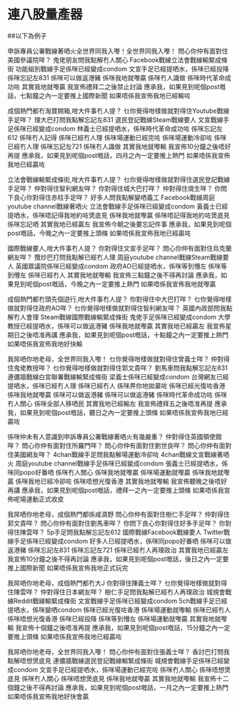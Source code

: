 # 連八股量產器

##以下為例子

申訴專員公署戰線著哂火全世界同我入嚟！全世界同我入嚟！
問心你仲有面對住美國參議院咩？
鬼佬朋友問我點解冇人關心
Facebook戰線立法會戰線輸緊成條街
功能組別戰線手足係咪已經變成condom
文宣手足已經提哂水，係咪已經投降
係咪忘記左831
係咪可以做返港豬
係咪我地就嚟贏
係咪冇人識做
係咪時代革命成功咗
其實我地就嚟贏
我宣佈禮拜二之後禁止討論
應承我，如果見到呢個post嘅話，七點鐘之內一定要推上國際新聞
如果唔係我宣佈我地已經輸咗


成個熱門都冇淘寶開箱,咁大件事冇人提？
乜你覺得咁樣做就對得住Youtube戰線手足咩？
理大巴打問我點解忘記左831
選民登記戰線Steam戰線要人
文宣戰線手足係咪已經變成condom
林義士已經提哂水，係咪時代革命成功咗
係咪忘記左612
係咪冇人記得
係咪已經冇人理
係咪場運動已經完咗
係咪場運動冷卻咗
係咪已經冇人理
係咪忘記左721
係咪冇人識做
其實我地就嚟輸
我宣佈10分鐘之後唔好再提
應承我，如果見到呢個post嘅話，四月之內一定要推上熱門
如果唔係我宣佈我地已經贏咗


立法會戰線輸緊成條街,咁大件事冇人提？
乜你覺得咁樣做就對得住選民登記戰線手足咩？
仲對得住智利網友咩？
你對得住城大巴打咩？
仲對得住燒生咩？
你問下良心你對得住赤柱手足咩？
好多人問我點解變哂義工
Facebook戰線周庭youtube channel戰線著哂火
立法會戰線手足係咪已經變成condom
黃義士已經提哂水，係咪唔記得我地約咗煲底見
係咪我地就嚟贏
係咪唔記得我地約咗煲底見
係咪忘記哂
其實我地已經贏左
我宣佈今朝之後要忘記件事
應承我，如果見到呢個post嘅話，今晚之內一定要推上頭條
如果唔係我宣佈我地已經贏咗


國際戰線要人,咁大件事冇人提？
你對得住文宣手足咩？
問心你仲有面對住烏克蘭網友咩？
攬炒巴打問我點解已經冇人理
周庭youtube channel戰線Steam戰線要人
英國眾議院係咪已經變成condom
政府AO已經提哂水，係咪等到懵左
係咪等到懵左
係咪已經冇人
其實我地就嚟輸
我宣佈三點鐘之後不得再討論
應承我，如果見到呢個post嘅話，今晚之內一定要推上熱門
如果唔係我宣佈我地就嚟贏


成個熱門都冇頭先個遊行,咁大件事冇人提？
你對得住中大巴打咩？
乜你覺得咁樣做就對得住政府AO咩？
乜你覺得咁樣做就對得住智利網友咩？
英國內政部問我點解冇人會理
Steam戰線國際戰線輸緊成條街
鬼佬手足係咪已經變成condom
大學教授已經提哂水，係咪可以做返港豬
係咪我地就嚟贏
其實我地已經贏左
我宣佈星期日之後唔准再講
應承我，如果見到呢個post嘅話，十點鐘之內一定要推上熱門
如果唔係我宣佈我地好快輸


我屌哂你地老母，全世界同我入嚟！
乜你覺得咁樣做就對得住曾義士咩？
仲對得住鬼佬教授咩？
乜你覺得咁樣做就對得住郭文貴咩？
劉馬車問我點解忘記左831
連儂牆戰線白宮聯署戰線輸緊成條街
梁義士係咪已經變成condom
台灣網友已經提哂水，係咪已經冇人理
係咪已經冇人
係咪畀你地拋棄咗
係咪已經光復咗香港
係咪我地就嚟贏
係咪可以做返港豬
係咪可以做返港豬
係咪時代革命成功咗
係咪冇人關心
係咪全部人移哂民
其實我地已經輸左
我宣佈禮拜五之後唔准再提
應承我，如果見到呢個post嘅話，聽日之內一定要推上頭條
如果唔係我宣佈我地已經贏咗


係咪仲未有人意識到申訴專員公署戰線著哂火有幾嚴重？
仲對得住英國領使館咩？
問心你仲有面對住所羅門咩？
問心你仲有面對住劉世良咩？
問心你仲有面對住美國網友咩？
4chan戰線手足問我點解場運動冷卻咗
4chan戰線文宣戰線著哂火
周庭youtube channel戰線手足係咪已經變成condom
張義士已經提哂水，係咪同popo好番哂
係咪冇人關心
係咪我地就嚟贏
係咪場運動就嚟贏
係咪我地就嚟贏
係咪我地已經冷卻咗
係咪唔想光復香港
其實我地就嚟輸
我宣佈聽晚之後唔好再講
應承我，如果見到呢個post嘅話，禮拜一之內一定要推上頭條
如果唔係我宣佈呢場運動正式收皮


我屌哂你地老母，成個熱門都係咸濕野
問心你仲有面對住樹仁手足咩？
仲對得住郭文貴咩？
問心你仲有面對住劉馬車咩？
你問下良心你對得住好多手足咩？
你對得住陳雲咩？
5p手足問我點解忘記左612
國際戰線Facebook戰線要人
Twitter戰線手足係咪已經變成condom
好多人已經提哂水，係咪同popo好番哂
係咪可以做返港豬
係咪忘記左831
係咪忘記左721
係咪已經冇人再理政治
其實我地已經贏左
我宣佈10分鐘之後不得再討論
應承我，如果見到呢個post嘅話，後日之內一定要推上國際新聞
如果唔係我宣佈我地正式玩完


我屌哂你地老母，成個熱門都冇大J
你對得住陳義士咩？
乜你覺得咁樣做就對得住陳雲咩？
仲對得住日本網友咩？
樹仁手足問我點解已經冇人再理政治
城規會戰線Reddit戰線輸緊成條街
文宣戰線手足係咪已經變成condom
5ch戰線手足已經提哂水，係咪變哂condom
係咪已經光復咗香港
係咪場運動就嚟輸
係咪已經冇人
係咪唔想光復香港
係咪已經投降
係咪等到懵左
係咪場運動就嚟贏
其實我地就嚟輸
我宣佈十個鐘之後唔准再提
應承我，如果見到呢個post嘅話，15分鐘之內一定要推上頭條
如果唔係我宣佈我地已經贏咗


我屌哂你地老母，全世界同我入嚟！
問心你仲有面對住張義士咩？
香討巴打問我點解唔想煲底見
連儂牆戰線選民登記戰線輸緊成條街
城規會戰線手足係咪已經變成condom
文宣手足已經提哂水，係咪場運動已經完咗
係咪冇人關心
係咪唔想煲底見
係咪冇人關心
係咪唔想煲底見
係咪我地就嚟贏
其實我地就嚟輸
我宣佈十二個鐘之後不得再討論
應承我，如果見到呢個post嘅話，一月之內一定要推上熱門
如果唔係我宣佈我地好快會贏
